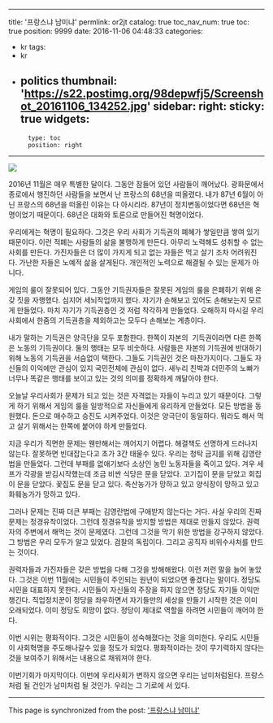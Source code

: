 
---
title: '프랑스냐 남미냐'
permlink: or2jt
catalog: true
toc_nav_num: true
toc: true
position: 9999
date: 2016-11-06 04:48:33
categories:
- kr
tags:
- kr
- politics
thumbnail: 'https://s22.postimg.org/98depwfj5/Screenshot_20161106_134252.jpg'
sidebar:
    right:
        sticky: true
widgets:
    -
        type: toc
        position: right
---


![](https://s22.postimg.org/98depwfj5/Screenshot_20161106_134252.jpg)

2016년 11월은 매우 특별한 달이다.
그동안 잠들어 있던 사람들이 깨어났다.
광화문에서 종로에서 행진하던 사람들을 보면서 난 프랑스의 68년을 떠올렸다.
내가 87년 6월이 아닌 프랑스의 68년을 떠올린 이유는 다 아시리라. 87년이 정치변동이었다면 68년은 혁명이었기 때문이다. 68년은 대화와 토론으로 만들어진 혁명이었다.

우리에게는 혁명이 필요하다. 그것은 우리 사회가 기득권의 폐혜가 쌓일만큼 쌓여 있기 때문이다. 이런 적폐는 사람들의 삶을 불행하게 만든다. 아무리 노력해도 성취할 수 없는 사회를 만든다. 가진자들은 더 많이 가지게 되고 없는 자들은 먹고 살기 조차 어려워진다. 가난한 자들은 노예적 삶을 살게된다. 개인적인 노력으로 해결될 수 있는 문제가 아니다.

게임의 룰이 잘못되어 있다. 그동안 기득권자들은 잘못된 게임의 룰을 은폐하기 위해 온갖 짓을 자행했다. 심지어 세뇌작업까지 했다. 자기가 손해보고 있어도 손해보는지 모르게 만들었다. 마치 자기가 기득권층인 것 저럼 착각하게 만들었다. 오해하지 마시길 우리 사회에서 한줌의 기득권층을 제외하고는 모두다 손해보는 계층이다.

내가 말하는 기득권은 양극단을 모두 포함한다. 한쪽이 자본의  기득권이라면 다른 한쪽은 노동의 기득권이다. 둘의 행태는 모두 비숫하다. 사람들은 자본의 기득권에 반대하기 위해 노동의 기득권을 서슴없이 택한다. 그들도 기득권인 것은 마찬가지이다. 그들도 자신들의 이익에만 관심이 있지 국민전체에 관심이 없다. 새누리 친박과 더민주의 노빠가 너무나 똑같은 행태를 보이고 있는 것의 의미를 정확하게 깨달아야 한다.

오늘날 우리사회가 문제가 되고 있는 것은 자격없는 자들이 누리고 있기 때문이다. 그렇게 하기 위해서 게임의 룰을 일방적으로 자신들에게 유리하게 만들었다. 모든 방법을 동원했다. 돈으로 매수하고 승진도 시켜주었다. 이것은 양극단이 동일하다. 뭐라도 해서 먹고 살기 위해서는 한쪽에 붙어야 하게 만들었다.

지금 우리가 직면한 문제는 웬만해서는 깨어지기 어렵다. 해결책도 선명하게 드러나지 않는다. 잘못하면 빈대잡는다고 초가 3간 태울수 있다. 우리는 청탁 금지를 위해 김영란법을 만들었다. 그런데 부패를 없애기보다 소상인 농민 노동자들을 죽이고 있다. 겨우 세프가 각광을 받김시작했는데 조금 비싼 식당은 문을 닫았다. 고기집이 문을 닫았고 회집이 문을 닫았다. 꽃집도 문을 닫고 있다. 축산농가가 망하고 있고 양식장이 망하고 있고 화훼농가가 망하고 있다. 

그러나 문제는 진짜 더큰 부패는 김영란법에 구애받지 않는다는 거다. 사실 우리의 진짜 문제는 정경유착이었다. 그런데 정경유착을 방지할 방법은 제대로 만들지 않았다. 권력자의 주변에서 해먹는 것이 문제였다. 그런데 그것을 막기 위한 방법을 강구하지 않았다. 그 방법은 우리 모두가 알고 있었다. 검찰의 독립이다. 그리고 공직자 비위수사처를 만드는 것이다. 

권력자들과 가진자들은 갖은 방법을 다해 그것을 방해해왔다.
이런 저런 말을 늘어 놓았다.
그것은 이번 11월에는 시민들이 주인되는 원년이 되었으면 좋겠다는 말이다. 정당도 시민을 대표하지 못한다. 시민들이 자신들의 주장을 하지 않으면 정당도 자기들 이익만 챙긴다.
직업정치꾼이 정당을 좌우하면서 자기들만의 세상을 만들기 시작한 것은 이미 오래되었다. 이미 정당도 희망이 없다. 정당이 제대로 역할을 하려면 시민들이 깨어야 한다.

이번 시위는 평화적이다. 그것은 시민들이 성숙해졌다는 것을 의미한다. 우리도 시민들이 사회혁명을 주도해나갈수 있을 정도가 되었다. 평화적이라는 것이 무기력하지 않다는 것을 보여주기 위해서는 내용으로 채워져야 한다.

이번기회가 마지막이다. 이번에 우리사회가 변하지 않으면 우리는 남미처럼된다. 프랑스처럼 될 건인가 남미처럼 될 것인가. 우리는 그 기로에 서 있다.

- - -

This page is synchronized from the post: ['프랑스냐 남미냐'](https://steemit.com/@oldstone/or2jt)
